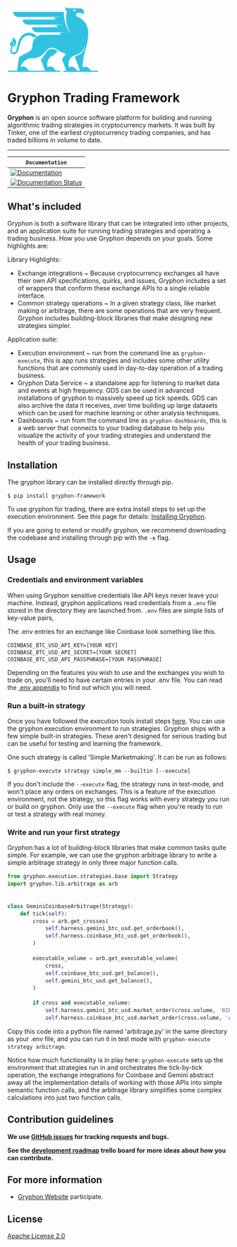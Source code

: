 
![alttext](gryphon/dashboards/static/img/gryphon-logo-blue@3x.png)

# Gryphon Trading Framework
**Gryphon** is an open source software platform for building and running algorithmic trading strategies in cryptocurrency markets. It was built by Tinker, one of the earliest cryptocurrency trading companies, and has traded billions in volume to date.


-----------------


| **`Documentation`** |
|-----------------|
| [![Documentation](https://img.shields.io/badge/api-reference-blue.svg)](https://gryphon.readthedocs.io/en/latest/) |
| [![Documentation Status](https://readthedocs.org/projects/gryphon/badge/?version=latest)](https://gryphon.readthedocs.io/en/latest/?badge=latest) |

## What's included

Gryphon is both a software library that can be integrated into other projects, and an application suite for running trading strategies and operating a trading business. How you use Gryphon depends on your goals. Some highlights are:

Library Highlights:
* Exchange integrations ~ Because cryptocurrency exchanges all have their own API specifications, quirks, and issues, Gryphon includes a set of wrappers that conform these exchange APIs to a single reliable interface.
* Common strategy operations ~ In a given strategy class, like market making or arbitrage, there are some operations that are very frequent. Gryphon includes building-block libraries that make designing new strategies simpler.

Application suite:

* Execution environment ~ run from the command line as `gryphon-execute`, this is app runs strategies and includes some other utility functions that are commonly used in day-to-day operation of a trading business.
* Gryphon Data Service ~ a standalone app for listening to market data and events at high frequency. GDS can be used in advanced installations of gryphon to massively speed up tick speeds. GDS can also archive the data it receives, over time building up large datasets which can be used for machine learning or other analysis techniques.
* Dashboards ~ run from the command line as `gryphon-dashboards`, this is a web server that connects to your trading database to help you visualize the activity of your trading strategies and understand the health of your trading business.


## Installation

The gryphon library can be installed directly through pip.

```shell
$ pip install gryphon-framework
```

To use gryphon for trading, there are extra install steps to set up the execution environment. See this page for details: [Installing Gryphon](https://gryphon-docs-test.readthedocs.io/en/latest/).

If you are going to extend or modify gryphon, we recommend downloading the codebase and installing through pip with the `-e` flag.

## Usage

### Credentials and environment variables

When using Gryphon sensitive credentials like API keys never leave your machine. Instead, gryphon applications read credentials from a `.env` file stored in the directory they are launched from. `.env` files are simple lists of key-value pairs,

The .env entries for an exchange like Coinbase look something like this.

```
COINBASE_BTC_USD_API_KEY=[YOUR KEY]
COINBASE_BTC_USD_API_SECRET=[YOUR SECRET]
COINBASE_BTC_USD_API_PASSPHRASE=[YOUR PASSPHRASE]
```

Depending on the features you wish to use and the exchanges you wish to trade on, you'll need to have certain entries in your .env file. You can read the [.env appendix](https://gryphon-framework.readthedocs.io/en/latest) to find out which you will need.


### Run a built-in strategy

Once you have followed the execution tools install steps [here](https://gryphon-framework.readthedocs.io/en/latest). You can use the gryphon execution environment to run strategies. Gryphon ships with a few simple built-in strategies. These aren't designed for serious trading but can be useful for testing and learning the framework.

One such strategy is called 'Simple Marketmaking'. It can be run as follows:

```shell
$ gryphon-execute strategy simple_mm --builtin [--execute]
```

If you don't include the `--execute` flag, the strategy runs in test-mode, and won't place any orders on exchanges. This is a feature of the execution environment, not the strategy, so this flag works with every strategy you run or build on gryphon. Only use the `--execute` flag when you're ready to run or test a strategy with real money.

### Write and run your first strategy

Gryphon has a lot of building-block libraries that make common tasks quite simple. For example, we can use the gryphon arbitrage library to write a simple arbitrage strategy in only three major function calls.

```python
from gryphon.execution.strategies.base import Strategy
import gryphon.lib.arbitrage as arb


class GeminiCoinbaseArbitrage(Strategy):
    def tick(self):
        cross = arb.get_crosses(
            self.harness.gemini_btc_usd.get_orderbook(),
            self.harness.coinbase_btc_usd.get_orderbook(),
        )

        executable_volume = arb.get_executable_volume(
            cross,
            self.coinbase_btc_usd.get_balance(),
            self.gemini_btc_usd.get_balance(),
        )

        if cross and executable_volume:
            self.harness.gemini_btc_usd.market_order(cross.volume, 'BID')
            self.harness.coinbase_btc_usd.market_order(cross.volume, 'ASK')
```

Copy this code into a python file named 'arbitrage.py' in the same directory as your .env file, and you can run it in test mode with `gryphon-execute strategy arbitrage`.

Notice how much functionality is in play here: `gryphon-execute` sets up the environment that strategies run in and orchestrates the tick-by-tick operation, the exchange integrations for Coinbase and Gemini abstract away all the implementation details of working with those APIs into simple semantic function calls, and the arbitrage library simplifies some complex calculations into just two function calls.


## Contribution guidelines

**We use [GitHub issues](https://gryphon-framework.readthedocs.io/en/latest) for
tracking requests and bugs.**

**See the [development roadmap](https://trello.com/b/0HQI8KE9/engineering) trello board for more ideas about how you can contribute.**


## For more information

* [Gryphon Website](https://www.gryphonframework.org)
participate.

## License

[Apache License 2.0](LICENSE)
